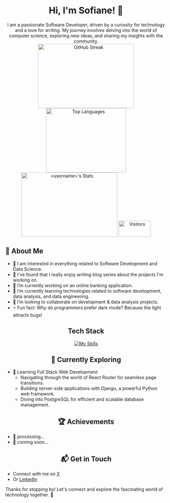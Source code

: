 # <div align="center">Hi, I'm Sofiane! 👋</div>
<div align="center">
I am a passionate Software Developer, driven by a curiosity for technology and a love for writing. 
My journey involves delving into the world of computer science, exploring new ideas, and sharing my insights with the community.
</div>
<div align="center">
  <!-- GitHub Streak -->
  <img src="https://github-readme-streak-stats.herokuapp.com/?user=Camper94&theme=radical" alt="GitHub Streak" style="width:300px;height:200px;">

 <!-- Top Languages -->
  <img src="https://github-readme-stats.vercel.app/api/top-langs/?username=Camper94&layout=compact&theme=radical" alt="Top Languages" style="width:250px;height:200px;">
  
  <!-- GitHub Stats -->
  <img src="https://github-readme-stats.vercel.app/api?username=Camper94&theme=vue-dark&show_icons=true&hide_border=true&count_private=true" alt="<username>'s Stats" style="width:300px;height:200px;">

  <!-- Visitor Badge -->
  <img src="https://visitor-badge.laobi.icu/badge?page_id=Camper94.Camper94" alt="Visitors" style="width:100px;height:50px;">
</div>

## 🚀 About Me

- 🔭 I am interested in everything related to Software Development and Data Science.
- 📝 I've found that I really enjoy writing blog series about the projects I'm working on.
- 🔭 I’m currently working on an online banking application.
- 🌱 I’m currently learning technologies related to software development, data analysis, and data engineering.
- 👯 I’m looking to collaborate on development & data analysis projects.
- ⚡ Fun fact: Why do programmers prefer dark mode? Because the light attracts bugs!

<div align="center">
  
## Tech Stack

[![My Skills](https://skillicons.dev/icons?i=html,css,js,python,git,github,bash,react,django,postgres,docker,aws&perline=4)](https://skillicons.dev)

## 🌱 Currently Exploring

</div>

- 🚀 Learning Full Stack Web Development
  - Navigating through the world of React Router for seamless page transitions.
  - Building server-side applications with Django, a powerful Python web framework.
  - Diving into PostgreSQL for efficient and scalable database management.

<div align="center">
  
## 🏆 Achievements

</div>

- 🌟 processing... 
- 🌟 coming soon...

<div align="center">

## 📬 Get in Touch

</div>

- Connect with me on [X](https://x.com/Sofiane91310826)
- Or [LinkedIn](https://www.linkedin.com/in/sofiane-k-5991mass/)

Thanks for stopping by! Let's connect and explore the fascinating world of technology together. 🚀

